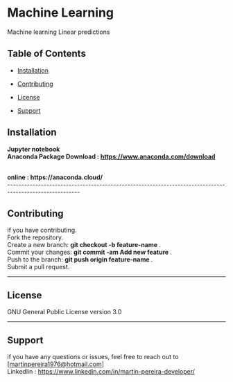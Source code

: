 #  Machine Learning
Machine learning 
Linear predictions 

## Table of Contents

- [Installation](#installation)
- [Contributing](#contributing)


- [License](#license)
- [Support](#support)

## Installation
<b> Jupyter notebook </b>
<br>
<b> Anaconda Package </b> 
<b> Download : </b> 
<b> https://www.anaconda.com/download </b> 

<br>
 <b> online : https://anaconda.cloud/ </b> 

<br>
--------------------------------------------------------------------------------------------------------

## Contributing
if you have contributing.
<br> 
Fork the repository. 
<br>
Create a new branch: <b> git checkout -b feature-name </b>.
<br>
Commit your changes: <b> git commit -am  Add new feature </b>.
<br>
Push to the branch:  <b> git push origin feature-name </b>.
<br>
Submit a pull request.

--------------------------------------------------------------------------------------------------------
## License 
GNU General Public License version 3.0 

--------------------------------------------------------------------------------------------------------
## Support
if you have any questions or issues, feel free to reach out to [martinpereira1976@hotmail.com]
<br>
Linkedlin : https://www.linkedin.com/in/martin-pereira-developer/